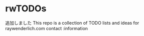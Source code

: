 # rwTODOs
追加しました
This repo is a collection of TODO lists and ideas for raywenderlich.com
contact :information

